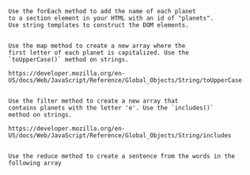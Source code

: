 
    Use the forEach method to add the name of each planet
    to a section element in your HTML with an id of "planets".
    Use string templates to construct the DOM elements.


    Use the map method to create a new array where the
    first letter of each planet is capitalized. Use the
    `toUpperCase()` method on strings.

    https://developer.mozilla.org/en-US/docs/Web/JavaScript/Reference/Global_Objects/String/toUpperCase


    Use the filter method to create a new array that
    contains planets with the letter 'e'. Use the `includes()`
    method on strings.

    https://developer.mozilla.org/en-US/docs/Web/JavaScript/Reference/Global_Objects/String/includes


    Use the reduce method to create a sentence from the words in the following array
